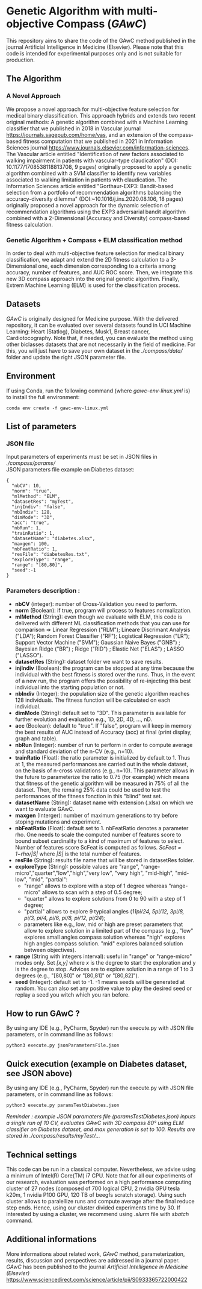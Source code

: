 # Genetic Algorithm with multi-objective Compass (*GAwC*)

This repository aims to share the code of the GAwC method published in the journal Artificial Intelligence in Medicine (Elsevier). Please note that this code is intended for experimental purposes only and is not suitable for production.

## The Algorithm

### A Novel Approach
We propose a novel approach for multi-objective feature selection for medical binary classification. This approach hybrids and extends two recent original methods: A genetic algorithm combined with a Machine Learning classifier that we published in 2018 in Vascular journal https://journals.sagepub.com/home/vas, and an extension of the compass-based fitness computation that we published in 2021 in Information Sciences journal https://www.journals.elsevier.com/information-sciences. The Vascular article entitled "Identification of new factors associated to walking impairment in patients with vascular-type claudication" (DOI: 10.1177/1708538118813708, 9 pages) originally proposed to apply a genetic algorithm combined with a SVM classifier to identify new variables associated to walking limitation in patients with claudication. The Information Sciences article entitled "Gorthaur-EXP3: Bandit-based selection from a portfolio of recommendation algorithms balancing the accuracy-diversity dilemma" (DOI:~10.1016/j.ins.2020.08.106, 18 pages) originally proposed a novel approach for the dynamic selection of recommendation algorithms using the EXP3 adversarial bandit algorithm combined with a 2-Dimensional (Accuracy and Diversity) compass-based fitness calculation.

### Genetic Algorithm + Compass + ELM classification method
In order to deal with multi-objective feature selection for medical binary classification, we adapt and extend the 2D fitness calculation to a 3-Dimensional one, each dimension corresponding to a criteria among accuracy, number of features, and AUC ROC score. Then, we integrate this new 3D compass approach into the original genetic algorithm. Finally, Extrem Machine Learning (ELM) is used for the classification process.

## Datasets

*GAwC* is originally designed for Medicine purpose. With the delivered repository, it can be evaluated over several datasets found in UCI Machine Learning: Heart (Statlog), Diabetes, Musk1, Breast cancer, Cardiotocography. Note that, if needed, you can evaluate the method using other biclasses datasets that are not necessarily in the field of medicine. For this, you will just have to save your own dataset in the *./compass/data/* folder and update the right JSON parameter file.


## Environment
If using Conda, run the following command (where *gawc-env-linux.yml* is) to install the full environment:
```
conda env create -f gawc-env-linux.yml
```


## List of parameters

### JSON file
Input parameters of experiments must be set in JSON files in *./compass/params/*\
JSON parameters file example on Diabetes dataset:
```
{
  "nbCV": 10,
  "norm": "true",
  "mlMethod": "ELM",
  "datasetRes": "myTest",
  "injIndiv": "false",
  "nbIndiv": 128,
  "dimMode": "3D",
  "acc": "true",
  "nbRun": 1,
  "trainRatio": 1,
  "datasetName": "diabetes.xlsx",
  "maxgen": 100,
  "nbFeatRatio": 1,
  "resFile": "diabetesRes.txt",
  "exploreType": "range",
  "range": "[80,80]",
  "seed":-1
}
```
### Parameters description :
* **nbCV** (integer): number of Cross-Validation you need to perform.
* **norm** (Boolean): if true, program will process to features normalization.
* **mlMethod** (String): even though we evaluate with ELM, this code is delivered with different ML classification methods that you can use for comparison => Linear Regression ("RLM"); Lineare Discrimant Analysis ("LDA"); Random Forest Classifier ("RF"); Logistical Regression ("LR"); Support Vector Machine ("SVM"); Gaussian Naive Bayes ("GNB") ; Bayesian Ridge ("BR") ;  Ridge ("RID") ; Elastic Net ("ELAS") ; LASSO ("LASSO").
* **datasetRes** (String): dataset folder we want to save results.
* **injIndiv** (Boolean): the program can be stopped at any time because the individual with the best fitness is stored over the runs. Thus, in the event of a new run, the program offers the possibility of re-injecting this best individual into the starting population or not.
* **nbIndiv** (Integer): the population size of the genetic algorithm reaches 128 individuals. The fitness function will be calculated on each individual.
* **dimMode** (String): default set to "3D". This parameter is available for further evolution and evaluation e.g., 1D, 2D, 4D, ..., nD.
* **acc** (Boolean): default to "true". If "false", program will keep in memory the best results of AUC instead of Accuracy (acc) at final (print display, graph and table).
* **nbRun** (Integer): number of run to perform in order to compute average and standard deviation of the n-CV (e.g., n=10).
* **trainRatio** (Float): the ratio parameter is initialized by default to 1. Thus at 1, the measured performances are carried out in the whole dataset, on the basis of n-cross validations (e.g., n=10). This parameter allows in the future to parameterize the ratio to 0.75 (for example) which means that fitness of the genetic algorithm will be measured in 75% of all the dataset. Then, the remaing 25% data could be used to test the performances of the fitness fonction in this "blind" test set.
* **datasetName** (String): dataset name with extension (.xlsx) on which we want to evaluate GAwC.
* **maxgen** (Interger): number of maximum generations to try before stoping mutations and experiment.
* **nbFeatRatio** (Float): default set to 1. nbFeatRatio denotes a parameter rho. One needs to scale the computed number of features score to bound subset cardinality to a kind of maximum of features to select. Number of features score ScFeat is computed as follows. *ScFeat = 1−rho/|S|* where *|S|* is the total number of features.
* **resFile** (String): results file name that will be stored in datasetRes folder.
* **exploreType** (String): possible values are "range", "range-micro","quarter","low","high","very low", "very high", "mid-high", "mid-low", "mid", "partial": 
  - "range" allows to explore with a step of 1 degree whereas "range-micro" allows to scan with a step of 0.5 degree; 
  - "quarter" allows to explore solutions from 0 to 90 with a step of 1 degree;
  - "partial" allows to explore 9 typical angles (*11pi/24, 5pi/12, 3pi/8, pi/3, pi/4, pi/6, pi/8, pi/12, pi/24*);
  - parameters like e.g., low, mid or high are preset parameters that allow to explore solution in a limited part of the compass (e.g., "low" explores small angles compass solution whereas "high" explores high angles compass solution. "mid" explores balanced solution between objectives).
* **range** (String with integers interval): useful in "range" or "range-micro" modes only. Set *[x,y]* where *x* is the degree to start the exploration and y is the degree to stop. Advices are to explore solution in a range of 1 to 3 degrees (e.g., "[80,80]" or "[80,81]" or "[80,82]").
* **seed** (Integer): default set to -1. -1 means seeds will be generated at random. You can also set any positive value to play the desired seed or replay a seed you witch which you ran before.



## How to run GAwC ?

By using any IDE (e.g., PyCharm, Spyder) run the execute.py with JSON file parameters, or in command line as follows:
```
python3 execute.py jsonParametersFile.json
```


## Quick execution (example on Diabetes dataset, see JSON above)

By using any IDE (e.g., PyCharm, Spyder) run the execute.py with JSON file parameters, or in command line as follows:
```
python3 execute.py paramsTestDiabetes.json
```
*Reminder : example JSON paramaters file (paramsTestDiabetes.json) inputs a single run of 10 CV, evaluates GAwC with 3D compass 80° using ELM classifier on Diabetes dataset, and max generation is set to 100. Results are stored in ./compass/results/myTest/...* 

## Technical settings

This code can be run in a classical computer. Nevertheless, we advise using a minimum of Intel(R) Core(TM) i7 CPU. Note that for all our experiments of our research, evaluation was performed on a high performance computing cluster of 27 nodes (composed of 700 logical CPU, 2 nvidia GPU tesla k20m, 1 nvidia P100 GPU, 120 TB of beegfs scratch storage). Using such cluster allows to paralellize runs and compute average after the final reduce step ends. Hence, using our cluster divided experiments time by 30. If interested by using a cluster, we recommend using *.slurm* file with *sbatch* command. 

## Additional informations  
More informations about related work, *GAwC* method, parameterization, results, discussion and perspectives are addressed in a journal paper. *GAwC* has been published to the journal *Artificial Intelligence in Medicine (Elsevier)* https://www.sciencedirect.com/science/article/pii/S0933365722000422 
